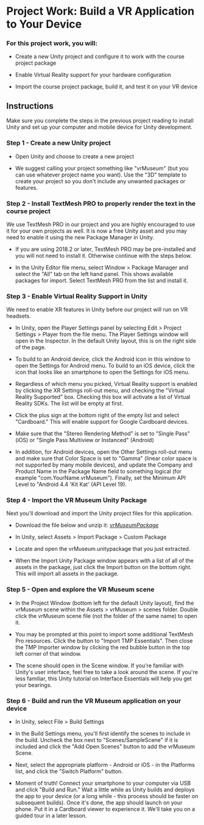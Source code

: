 # Project Work: Build a VR Application to Your Device

### For this project work, you will:
 - Create a new Unity project and configure it to work with the course project package

 - Enable Virtual Reality support for your hardware configuration

 - Import the course project package, build it, and test it on your VR device

## Instructions
Make sure you complete the steps in the previous project reading to install Unity and set up your computer and mobile device for Unity development.

### Step 1 - Create a new Unity project
 - Open Unity and choose to create a new project

 - We suggest calling your project something like "vrMuseum" (but you can use whatever project name you want). Use the "3D" template to create your project so you don't include any unwanted packages or features.

### Step 2 - Install TextMesh PRO to properly render the text in the course project
We use TextMesh PRO in our project and you are highly encouraged to use it for your own projects as well. It is now a free Unity asset and you may need to enable it using the new Package Manager in Unity.

 - If you are using 2018.2 or later, TextMesh PRO may be pre-installed and you will not need to install it. Otherwise continue with the steps below.

 - In the Unity Editor file menu, select Window > Package Manager and select the "All" tab on the left hand panel. This shows available packages for import. Select TextMesh PRO from the list and install it.

### Step 3 - Enable Virtual Reality Support in Unity
We need to enable XR features in Unity before our project will run on VR headsets. 

 - In Unity, open the Player Settings panel by selecting Edit > Project Settings > Player from the file menu. The Player Settings window will open in the Inspector. In the default Unity layout, this is on the right side of the page.

 - To build to an Android device, click the Android icon in this window to open the Settings for Android menu. To build to an iOS device, click the icon that looks like an smartphone to open the Settings for iOS menu.

 - Regardless of which menu you picked, Virtual Reality support is enabled by clicking the XR Settings roll-out menu, and checking the "Virtual Reality Supported" box. Checking this box will activate a list of Virtual Reality SDKs. The list will be empty at first.

 - Click the plus sign at the bottom right of the empty list and select "Cardboard." This will enable support for Google Cardboard devices.

 - Make sure that the "Stereo Rendering Method" is set to "Single Pass" (iOS) or "Single Pass Multiview or Instanced" (Android)

 - In addition, for Android devices, open the Other Settings roll-out menu and make sure that Color Space is set to "Gamma" (linear color space is not supported by many mobile devices), and update the Company and Product Name in the Package Name field to something logical (for example "com.YourName.vrMuseum"). Finally, set the Minimum API Level to "Android 4.4 'Kit Kat' (API Level 19).

### Step 4 - Import the VR Museum Unity Package
Next you'll download and import the Unity project files for this application.

 - Download the file below and unzip it:
 *[vrMuseumPackage](https://d3c33hcgiwev3.cloudfront.net/KOuBb5QFEei-ewqCW6OQ9g_2968ee10940511e88bda2587e80496e2_vrMuseumPackage.zip?Expires=1642982400&Signature=PaUNsHuWbPDK4ou4JG0OoP6Q1Wy3gIUWRLRN8y8lCTlX3iUnMIZ6-ZnZ0exOlmw86UZ1W7cXUg3V26OrW9uY35SKVZBFE9KmHsSy-YySyn72CnPiTVpXkav4uh5xohJD9uoRJwzYJpHBjhS5JoWkQoKG~S~OU5-1JWBR~aswppU_&Key-Pair-Id=APKAJLTNE6QMUY6HBC5A)*
 
 - In Unity, select Assets > Import Package > Custom Package

 - Locate and open the vrMuseum.unitypackage that you just extracted.

 - When the Import Unity Package window appears with a list of all of the assets in the package, just click the Import button on the bottom right. This will import all assets in the package.

### Step 5 - Open and explore the VR Museum scene
 - In the Project Window (bottom left for the default Unity layout), find the vrMuseum scene within the Assets > vrMuseum > scenes folder. Double click the vrMuseum scene file (not the folder of the same name) to open it.

 - You may be prompted at this point to import some additional TextMesh Pro resources. Click the button to "Import TMP Essentials". Then close the TMP Importer window by clicking the red bubble button in the top left corner of that window.

 - The scene should open in the Scene window. If you're familiar with Unity's user interface, feel free to take a look around the scene. If you're less familiar, this Unity tutorial on Interface Essentials will help you get your bearings.

### Step 6 - Build and run the VR Museum application on your device
 - In Unity, select File > Build Settings

 - In the Build Settings menu, you'll first identify the scenes to include in the build. Uncheck the box next to "Scenes/SampleScene" if it is included and click the "Add Open Scenes" button to add the vrMuseum Scene. 

 - Next, select the appropriate platform - Android or iOS - in the Platforms list, and click the "Switch Platform" button.

 - Moment of truth! Connect your smartphone to your computer via USB and click "Build and Run." Wait a little while as Unity builds and deploys the app to your device (or a long while - this process should be faster on subsequent builds). Once it's done, the app should launch on your phone. Put it in a Cardboard viewer to experience it. We'll take you on a guided tour in a later lesson.
